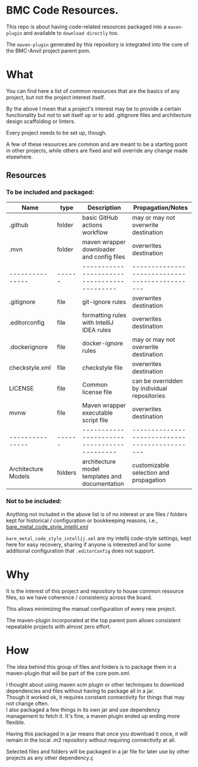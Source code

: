 # BMC Code Resources.

This repo is about having code-related resources packaged into a `maven-plugin` and available to `download directly` too.

The `maven-plugin` generated by this repository is integrated into the core of the BMC-Anvil project parent pom.

# What

You can find here a list of common resources that are the basics of any project, but not the project interest itself.

By the above I mean that a project's interest may be to provide a certain functionality but not to set itself up or to add .gitignore files and architecture
design scaffolding or linters.

Every project needs to be set up, though.

A few of these resources are common and are meant to be a starting point in other projects, while others are fixed and will override any change made
elsewhere.

## Resources

### To be included and packaged:

| Name                | type    | Description                                    | Propagation/Notes                             |
|---------------------|---------|------------------------------------------------|-----------------------------------------------|
| .github             | folder  | basic GitHub actions workflow                  | may or may not overwrite destination          |
| .mvn                | folder  | maven wrapper downloader and config files      | overwrites destination                        |
| ---------------     | ------  | ------------------------------------------     | --------------------------------------------- |
| .gitignore          | file    | git-ignore rules                               | overwrites destination                        |
| .editorconfig       | file    | formatting rules with IntelliJ IDEA rules      | overwrites destination                        |
| .dockerignore       | file    | docker-ignore rules                            | may or may not overwrite destination          |
| checkstyle.xml      | file    | checkstyle file                                | overwrites destination                        |
| LICENSE             | file    | Common license file                            | can be overridden by individual repositories  |
| mvnw                | file    | Maven wrapper executable script file           | overwrites destination                        |
| ---------------     | ------  | ------------------------------------------     | --------------------------------------------- |
| Architecture Models | folders | architecture model templates and documentation | customizable selection and propagation        |

### Not to be included:

Anything not included in the above list is of no interest or are files / folders kept for historical / configuration or bookkeeping reasons, i.e.,
[bare_metal_code_style_intellij.xml](bmc_assets/bare_metal_code_style_intellij.xml)

`bare_metal_code_style_intellij.xml` are my intellij code-style settings, kept here for easy recovery, sharing if anyone is interested and for some additional
configuration that `.editorConfig` does not support.

# Why

It is the interest of this project and repository to house common resource files, so we have coherence / consistency across the board.

This allows minimizing the manual configuration of every new project.

The maven-plugin incorporated at the top parent pom allows consistent repeatable projects with almost zero effort.

# How

The idea behind this group of files and folders is to package them in a maven-plugin that will be part of the core pom.xml.

I thought about using maven scm plugin or other techniques to download dependencies and files without having to package all in a jar.
<br> Though it worked ok, it requires constant connectivity for things that may not change often.
<br> I also packaged a few things in its own jar and use dependency management to fetch it. It's fine, a maven plugin ended up ending more flexible.

Having this packaged in a jar means that once you download it once, it will remain in the local .m2 repository without requiring connectivity at all.

Selected files and folders will be packaged in a jar file for later use by other projects as any other dependency.ç

